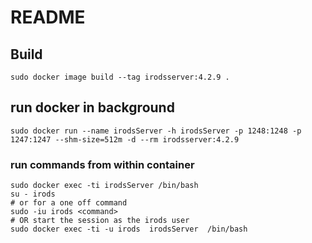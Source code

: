 # README 

## Build 

```
sudo docker image build --tag irodsserver:4.2.9 .
```

## run docker in background 

```
sudo docker run --name irodsServer -h irodsServer -p 1248:1248 -p 1247:1247 --shm-size=512m -d --rm irodsserver:4.2.9
```

### run commands from within container

```
sudo docker exec -ti irodsServer /bin/bash
su - irods
# or for a one off command 
sudo -iu irods <command>
# OR start the session as the irods user 
sudo docker exec -ti -u irods  irodsServer  /bin/bash
```
